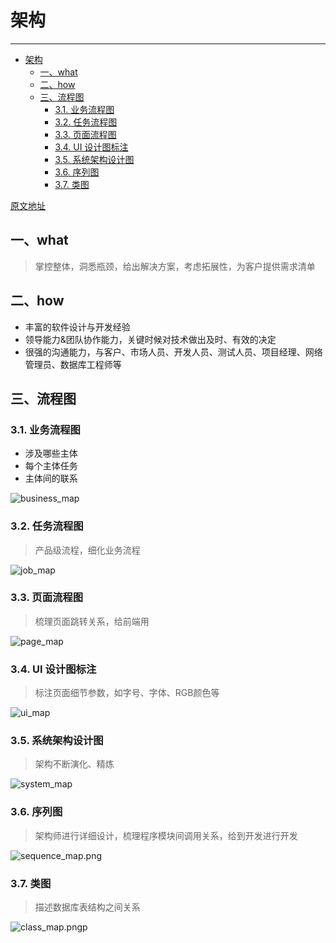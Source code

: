 # 架构

---

- [架构](#架构)
  - [一、what](#一what)
  - [二、how](#二how)
  - [三、流程图](#三流程图)
    - [3.1. 业务流程图](#31-业务流程图)
    - [3.2. 任务流程图](#32-任务流程图)
    - [3.3. 页面流程图](#33-页面流程图)
    - [3.4. UI 设计图标注](#34-ui-设计图标注)
    - [3.5. 系统架构设计图](#35-系统架构设计图)
    - [3.6. 序列图](#36-序列图)
    - [3.7. 类图](#37-类图)


[原文地址](https://www.jianshu.com/p/2a5d5ea93ebd)

## 一、what

> 掌控整体，洞悉瓶颈，给出解决方案，考虑拓展性，为客户提供需求清单

## 二、how

* 丰富的软件设计与开发经验
* 领导能力&团队协作能力，关键时候对技术做出及时、有效的决定
* 很强的沟通能力，与客户、市场人员、开发人员、测试人员、项目经理、网络管理员、数据库工程师等

## 三、流程图

### 3.1. 业务流程图

* 涉及哪些主体
* 每个主体任务
* 主体间的联系

![business_map](../images/business_map.png)

### 3.2. 任务流程图

> 产品级流程，细化业务流程

![job_map](../images/job_map.png)

### 3.3. 页面流程图

> 梳理页面跳转关系，给前端用

![page_map](../images/page_map.png)

### 3.4. UI 设计图标注

> 标注页面细节参数，如字号、字体、RGB颜色等

![ui_map](../images/ui_map.png)

### 3.5. 系统架构设计图

> 架构不断演化、精炼

![system_map](../images/system_map.png)

### 3.6. 序列图

> 架构师进行详细设计，梳理程序模块间调用关系，给到开发进行开发

![sequence_map.png](../images/sequence_map.png)

### 3.7. 类图

> 描述数据库表结构之间关系

![class_map.pngp](../images/class_map.png)